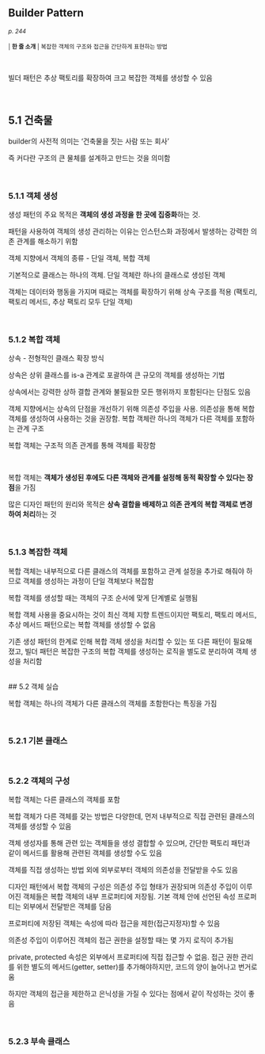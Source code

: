 ## Builder Pattern

<small>*p. 244*</small>

<small>| **한 줄 소개** | 복잡한 객체의 구조와 접근을 간단하게 표현하는 방법 </small>

<br/>

빌더 패턴은 추상 팩토리를 확장하여 크고 복잡한 객체를 생성할 수 있음

<br/>

## 5.1 건축물

builder의 사전적 의미는 ‘건축물을 짓는 사람 또는 회사’

즉 커다란 구조의 큰 물체를 설계하고 만드는 것을 의미함

<br/>

### 5.1.1 객체 생성

생성 패턴의 주요 목적은 **객체의 생성 과정을 한 곳에 집중화**하는 것.

패턴을 사용하여 객체의 생성 관리하는 이유는 인스턴스화 과정에서 발생하는 강력한 의존 관계를 해소하기 위함

객체 지향에서 객체의 종류 - 단일 객체, 복합 객체

기본적으로 클래스는 하나의 객체. 단일 객체란 하나의 클래스로 생성된 객체

객체는 데이터와 행동을 가지며 때로는 객체를 확장하기 위해 상속 구조를 적용 (팩토리, 팩토리 메서드, 추상 팩토리 모두 단일 객체)

<br/>

### 5.1.2 복합 객체

상속 - 전형적인 클래스 확장 방식

상속은 상위 클래스를 is-a 관계로 포괄하여 큰 규모의 객체를 생성하는 기법

상속에서는 강력한 상하 결합 관계와 불필요한 모든 행위까지 포함된다는 단점도 있음

객체 지향에서는 상속의 단점을 개선하기 위해 의존성 주입을 사용. 의존성을 통해 복합 객체를 생성하여 사용하는 것을 권장함. 복합 객체란 하나의 객체가 다른 객체를 포함하는 관계 구조

복합 객체는 구조적 의존 관계를 통해 객체를 확장함

<br/>

복합 객체는 **객체가 생성된 후에도 다른 객체와 관계를 설정해 동적 확장할 수 있다는 장점**을 가짐

많은 디자인 패턴의 원리와 목적은 **상속 결합을 배제하고 의존 관계의 복합 객체로 변경하여 처리**하는 것

<br/>

### 5.1.3 복잡한 객체

복합 객체는 내부적으로 다른 클래스의 객체를 포함하고 관계 설정을 추가로 해줘야 하므로 객체를 생성하는 과정이 단일 객체보다 복잡함

복합 객체를 생성할 때는 객체의 구조 순서에 맞게 단계별로 실행됨

복합 객체 사용을 중요시하는 것이 최신 객체 지향 트렌드이지만 팩토리, 팩토리 메서드, 추상 메서드 패턴으로는 복합 객체를 생성할 수 없음

기존 생성 패턴의 한계로 인해 복합 객체 생성을 처리할 수 있는 또 다른 패턴이 필요해졌고, 빌더 패턴은 복잡한 구조의 복합 객체를 생성하는 로직을 별도로 분리하여 객체 생성을 처리함

<br/>
## 5.2 객체 실습

복합 객체는 하나의 객체가 다른 클래스의 객체를 초함한다는 특징을 가짐

<br/>

### 5.2.1 기본 클래스

<br/>

### 5.2.2 객체의 구성

복합 객체는 다른 클래스의 객체를 포함

복합 객체가 다른 객체를 갖는 방법은 다양한데, 먼저 내부적으로 직접 관련된 클래스의 객체를 생성할 수 있음

객체 생성자를 통해 관련 있는 객체들을 생성 결합할 수  있으며, 간단한 팩토리 패턴과 같이 메서드를 활용해 관련된 객체를 생성할 수도 있음

객체를 직접 생성하는 방법 외에 외부로부터 객체의 의존성을 전달받을 수도 있음

디자인 패턴에서 복합 객체의 구성은 의존성 주입 형태가 권장되며 의존성 주입이 이루어진 객체들은 복합 객체의 내부 프로퍼티에 저장됨. 기본 객체 안에 선언된 속성 프로퍼티는 외부에서 전달받은 객체를 담음

프로퍼티에 저장된 객체는 속성에 따라 접근을 제한(접근지정자)할 수 있음

의존성 주입이 이루어진 객체의 접근 권한을 설정할 때는 몇 가지 로직이 추가됨

private, protected 속성은 외부에서 프로퍼티에 직접 접근할 수 없음. 접근 권한 관리를 위한 별도의 메서드(getter, setter)를 추가해야하지만, 코드의 양이 늘어나고 번거로움

하지만 객체의 접근을 제한하고 은닉성을 가질 수 있다는 점에서 같이 작성하는 것이 좋음

<br/>

### 5.2.3 부속 클래스